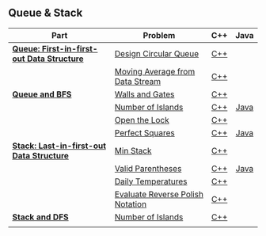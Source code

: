 ## Queue & Stack

| Part | Problem | C++ | Java |
| --- | --- | :---: | :---: |
| [**Queue: First-in-first-out Data Structure**](https://leetcode.com/explore/learn/card/queue-stack/228/first-in-first-out-data-structure/) | [Design Circular Queue](https://leetcode.com/explore/learn/card/queue-stack/228/first-in-first-out-data-structure/1337/) | [C++](01-Queue-First-in-first-out-Data-Structure/01-Design-Circular-Queue/cpp-0622/) | |
| | [Moving Average from Data Stream](https://leetcode.com/explore/learn/card/queue-stack/228/first-in-first-out-data-structure/1368/) | [C++](01-Queue-First-in-first-out-Data-Structure/02-Moving-Average-from-Data-Stream/cpp-0346/) | |
| [**Queue and BFS**](https://leetcode.com/explore/learn/card/queue-stack/231/practical-application-queue/) | [Walls and Gates](https://leetcode.com/explore/learn/card/queue-stack/231/practical-application-queue/1373/) | [C++](02-Queue-and-BFS/01-Walls-and-Gates/cpp-0286/) | |
| | [Number of Islands](https://leetcode.com/explore/learn/card/queue-stack/231/practical-application-queue/1374/) | [C++](02-Queue-and-BFS/02-Number-of-Islands/cpp-0200/) | [Java](02-Queue-and-BFS/02-Number-of-Islands/java-0200/src/) |
| | [Open the Lock](https://leetcode.com/explore/learn/card/queue-stack/231/practical-application-queue/1375/) | [C++](02-Queue-and-BFS/03-Open-the-Lock/cpp-0752/) | |
| | [Perfect Squares](https://leetcode.com/explore/learn/card/queue-stack/231/practical-application-queue/1371/) | [C++](02-Queue-and-BFS/04-Perfect-Squares/cpp-0279/) | [Java](02-Queue-and-BFS/04-Perfect-Squares/java-0279/src/) |
| [**Stack: Last-in-first-out Data Structure**](https://leetcode.com/explore/learn/card/queue-stack/230/usage-stack/) | [Min Stack](https://leetcode.com/explore/learn/card/queue-stack/230/usage-stack/1360/) | [C++](03-Stack-Last-in-first-out-Data-Structure/01-Min-Stacl/cpp-0155/) | |
| | [Valid Parentheses](https://leetcode.com/explore/learn/card/queue-stack/230/usage-stack/1361/) | [C++](03-Stack-Last-in-first-out-Data-Structure/02-Valid-Parentheses/cpp-0020/) | [Java](03-Stack-Last-in-first-out-Data-Structure/02-Valid-Parentheses/java-0020/src/)|
| | [Daily Temperatures](https://leetcode.com/explore/learn/card/queue-stack/230/usage-stack/1363/) | [C++](03-Stack-Last-in-first-out-Data-Structure/03-Daily-Temperatures/cpp-0739/) | |
| | [Evaluate Reverse Polish Notation](https://leetcode.com/explore/learn/card/queue-stack/230/usage-stack/1394/) | [C++](03-Stack-Last-in-first-out-Data-Structure/04-Evaluate-Reverse-Polish-Notation/cpp-0150/) | |
| [**Stack and DFS**](https://leetcode.com/explore/learn/card/queue-stack/232/practical-application-stack/) | [Number of Islands](https://leetcode.com/explore/learn/card/queue-stack/232/practical-application-stack/1380/) | [C++](04-Stack-and-DFS/01-Number-of-Islands/cpp-200/) | |
| | | | |

